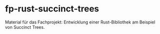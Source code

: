 # fp-rust-succinct-trees
Material für das Fachprojekt: Entwicklung einer Rust-Bibliothek am Beispiel von Succinct Trees.
